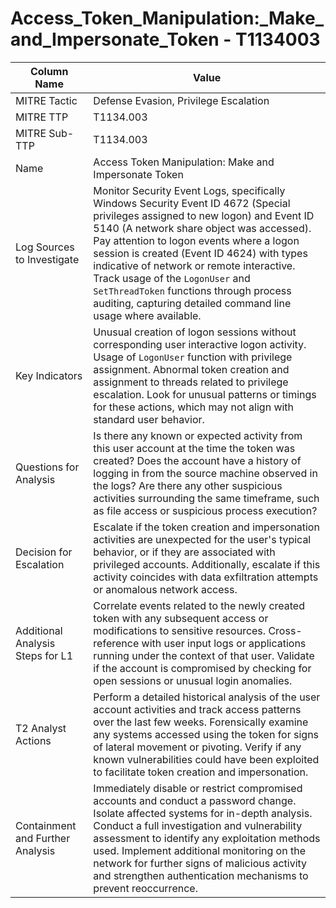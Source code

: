 # Access_Token_Manipulation:_Make_and_Impersonate_Token - T1134003

| Column Name | Value |
|-------------|-------|
| MITRE Tactic | Defense Evasion, Privilege Escalation |
| MITRE TTP | T1134.003 |
| MITRE Sub-TTP | T1134.003 |
| Name | Access Token Manipulation: Make and Impersonate Token |
| Log Sources to Investigate | Monitor Security Event Logs, specifically Windows Security Event ID 4672 (Special privileges assigned to new logon) and Event ID 5140 (A network share object was accessed). Pay attention to logon events where a logon session is created (Event ID 4624) with types indicative of network or remote interactive. Track usage of the `LogonUser` and `SetThreadToken` functions through process auditing, capturing detailed command line usage where available. |
| Key Indicators | Unusual creation of logon sessions without corresponding user interactive logon activity. Usage of `LogonUser` function with privilege assignment. Abnormal token creation and assignment to threads related to privilege escalation. Look for unusual patterns or timings for these actions, which may not align with standard user behavior. |
| Questions for Analysis | Is there any known or expected activity from this user account at the time the token was created? Does the account have a history of logging in from the source machine observed in the logs? Are there any other suspicious activities surrounding the same timeframe, such as file access or suspicious process execution? |
| Decision for Escalation | Escalate if the token creation and impersonation activities are unexpected for the user's typical behavior, or if they are associated with privileged accounts. Additionally, escalate if this activity coincides with data exfiltration attempts or anomalous network access. |
| Additional Analysis Steps for L1 | Correlate events related to the newly created token with any subsequent access or modifications to sensitive resources. Cross-reference with user input logs or applications running under the context of that user. Validate if the account is compromised by checking for open sessions or unusual login anomalies. |
| T2 Analyst Actions | Perform a detailed historical analysis of the user account activities and track access patterns over the last few weeks. Forensically examine any systems accessed using the token for signs of lateral movement or pivoting. Verify if any known vulnerabilities could have been exploited to facilitate token creation and impersonation. |
| Containment and Further Analysis | Immediately disable or restrict compromised accounts and conduct a password change. Isolate affected systems for in-depth analysis. Conduct a full investigation and vulnerability assessment to identify any exploitation methods used. Implement additional monitoring on the network for further signs of malicious activity and strengthen authentication mechanisms to prevent reoccurrence. |
